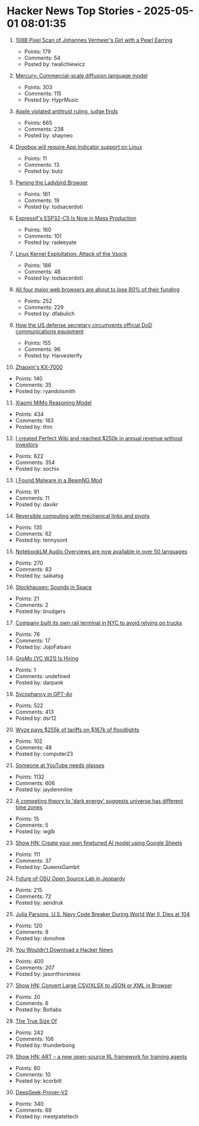 # Hacker News Top Stories - 2025-05-01 08:01:35

1. [108B Pixel Scan of Johannes Vermeer's Girl with a Pearl Earring](https://www.hirox-europe.com/gigapixel/girl-with-a-pearl-earring/)
   - Points: 179
   - Comments: 54
   - Posted by: twalichiewicz

2. [Mercury: Commercial-scale diffusion language model](https://www.inceptionlabs.ai/introducing-mercury)
   - Points: 303
   - Comments: 115
   - Posted by: HyprMusic

3. [Apple violated antitrust ruling, judge finds](https://www.wsj.com/tech/apple-violated-antitrust-ruling-federal-judge-finds-66b85957)
   - Points: 665
   - Comments: 238
   - Posted by: shayneo

4. [Dropbox will require App Indicator support on Linux](https://help.dropbox.com/installs/dropbox-desktop-app-for-linux)
   - Points: 11
   - Comments: 13
   - Posted by: butz

5. [Pwning the Ladybird Browser](https://jessie.cafe/posts/pwning-ladybirds-libjs/)
   - Points: 161
   - Comments: 19
   - Posted by: todsacerdoti

6. [Espressif's ESP32-C5 Is Now in Mass Production](https://www.espressif.com/en/news/ESP32-C5_Mass_Production)
   - Points: 160
   - Comments: 101
   - Posted by: radeeyate

7. [Linux Kernel Exploitation: Attack of the Vsock](https://hoefler.dev/articles/vsock.html)
   - Points: 186
   - Comments: 48
   - Posted by: todsacerdoti

8. [All four major web browsers are about to lose 80% of their funding](https://danfabulich.medium.com/all-four-major-web-browsers-are-about-to-lose-80-of-their-funding-0e42ceb358f1)
   - Points: 252
   - Comments: 229
   - Posted by: dfabulich

9. [How the US defense secretary circumvents official DoD communications equipment](https://www.electrospaces.net/2025/04/how-us-defense-secretary-hegseth.html)
   - Points: 155
   - Comments: 96
   - Posted by: Harvesterify

10. [Zhaoxin's KX-7000](https://chipsandcheese.com/p/zhaoxins-kx-7000)
   - Points: 140
   - Comments: 35
   - Posted by: ryandotsmith

11. [Xiaomi MiMo Reasoning Model](https://github.com/XiaomiMiMo/MiMo)
   - Points: 434
   - Comments: 163
   - Posted by: thm

12. [I created Perfect Wiki and reached $250k in annual revenue without investors](https://habr.com/en/articles/905812/)
   - Points: 622
   - Comments: 354
   - Posted by: sochix

13. [I Found Malware in a BeamNG Mod](https://lemonyte.com/blog/beamng-malware)
   - Points: 91
   - Comments: 11
   - Posted by: davikr

14. [Reversible computing with mechanical links and pivots](https://tennysontbardwell.com/blog/2025/04/30/mechanical-computing/index.html)
   - Points: 135
   - Comments: 62
   - Posted by: tennysont

15. [NotebookLM Audio Overviews are now available in over 50 languages](https://blog.google/technology/google-labs/notebooklm-audio-overviews-50-languages/)
   - Points: 270
   - Comments: 83
   - Posted by: saikatsg

16. [Stockhausen: Sounds in Space](https://stockhausenspace.blogspot.com/)
   - Points: 21
   - Comments: 2
   - Posted by: brudgers

17. [Company built its own rail terminal in NYC to avoid relying on trucks](https://www.fastcompany.com/91324241/this-company-built-an-entire-rail-terminal-in-queens-to-avoid-relying-on-trucks)
   - Points: 76
   - Comments: 17
   - Posted by: JojoFatsani

18. [GroMo (YC W21) Is Hiring](https://www.ycombinator.com/companies/gromo/jobs/aP4JS9K-product-tech-business-ai-enthusiasts)
   - Points: 1
   - Comments: undefined
   - Posted by: darpank

19. [Sycophancy in GPT-4o](https://openai.com/index/sycophancy-in-gpt-4o/)
   - Points: 522
   - Comments: 413
   - Posted by: dsr12

20. [Wyze pays $255k of tariffs on $167k of floodlights](https://twitter.com/WyzeCam/status/1917662183036706849)
   - Points: 102
   - Comments: 48
   - Posted by: computer23

21. [Someone at YouTube needs glasses](https://jayd.ml/2025/04/30/someone-at-youtube-needs-glasses.html)
   - Points: 1132
   - Comments: 606
   - Posted by: jaydenmilne

22. [A competing theory to 'dark energy' suggests universe has different time zones](https://www.cbc.ca/radio/quirks/dark-energy-time-zones-1.7465116)
   - Points: 15
   - Comments: 5
   - Posted by: wglb

23. [Show HN: Create your own finetuned AI model using Google Sheets](https://promptrepo.com/finetune/)
   - Points: 111
   - Comments: 37
   - Posted by: QueensGambit

24. [Future of OSU Open Source Lab in Jeopardy](https://osuosl.org/blog/osl-future/)
   - Points: 215
   - Comments: 72
   - Posted by: aendruk

25. [Julia Parsons, U.S. Navy Code Breaker During World War II, Dies at 104](https://www.nytimes.com/2025/04/30/world/julia-parsons-dead.html)
   - Points: 120
   - Comments: 9
   - Posted by: donohoe

26. [You Wouldn't Download a Hacker News](https://www.jasonthorsness.com/25)
   - Points: 400
   - Comments: 207
   - Posted by: jasonthorsness

27. [Show HN: Convert Large CSV/XLSX to JSON or XML in Browser](https://csvforge.com)
   - Points: 20
   - Comments: 6
   - Posted by: Botlabs

28. [The True Size Of](https://thetruesize.com/)
   - Points: 242
   - Comments: 106
   - Posted by: thunderbong

29. [Show HN: ART – a new open-source RL framework for training agents](https://github.com/OpenPipe/ART)
   - Points: 80
   - Comments: 10
   - Posted by: kcorbitt

30. [DeepSeek-Prover-V2](https://github.com/deepseek-ai/DeepSeek-Prover-V2)
   - Points: 340
   - Comments: 69
   - Posted by: meetpateltech

